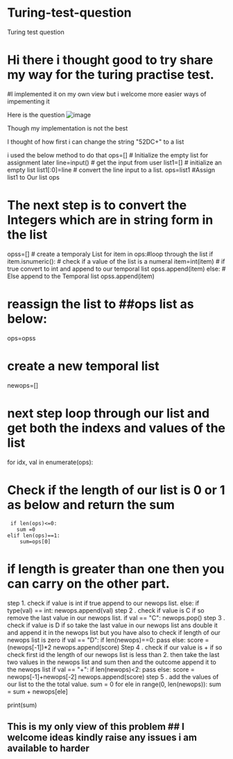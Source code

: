 # Turing-test-question
Turing test question 
# Hi there i thought good to try share my way for the turing practise test.
#I implemented it on my own view but i welcome more easier ways of impementing it 

Here is the question
![image](https://user-images.githubusercontent.com/49100234/143646346-28d89326-a900-4002-a9ed-12e1b604a080.png)

Though my implementation is not the best

I thought of how first i can change the string "52DC+" to a list

i used the below method to do that
ops=[]          # Initialize the empty list for assignment later
line=input()    # get the input from user
list1=[]        # initialize an empty list
list1[:0]=line  # convert the line input to a list.
ops=list1       #Assign list1 to Our list ops
# The next step is to convert the Integers which are in string form in the list
opss=[]         # create a temporaly List
for item in ops:#loop through the list
    if item.isnumeric(): # check if a value of the list is a numeral 
        item=int(item)   # if true convert to int and append to our temporal list
        opss.append(item)
    else:               # Else append to the Temporal list
        opss.append(item)
        
# reassign the list to ##ops list as below:
ops=opss

# create a new temporal list 
newops=[]

# next step loop through our list and get both the indexs and values of the list
for idx, val in enumerate(ops):

# Check if the length of our list is 0 or 1 as below and return the sum 
     if len(ops)<=0:
       sum =0
    elif len(ops)==1:
        sum=ops[0]
  # if length is greater than one then you can carry on the other part.
  
   step 1. check if value is int if true append to our newops list.
     else:
        if type(val) == int:
            newops.append(val)
   step 2 . check if value is C if so remove the last value in our newops list.
        if val == "C":
            newops.pop()
   step 3 . check if value is D if so take the last value in our newops list ans double it and append it in the newops list but you have also to check if length of our newops             list is zero
        if val == "D":
            if len(newops)==0:
                pass
            else:
                score = (newops[-1])*2
                newops.append(score)
   Step 4 . check if our value is + if so check first id the length of our newops list is less than 2. then take the last two values in the newops list and sum then and the               outcome append it to the newops list
        if val == "+":
            if len(newops)<2:
                pass
            else:
                score = newops[-1]+newops[-2]
                newops.append(score)
   step 5 . add the values of our list to the the total value.
        sum = 0
        for ele in range(0, len(newops)):
            sum = sum + newops[ele]

print(sum)


## This is my only view of this problem ## I welcome ideas kindly raise any issues i am available to harder

